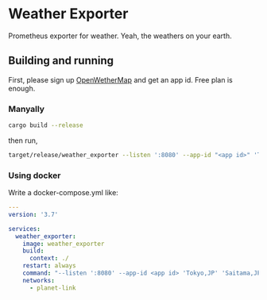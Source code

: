 # Weather Exporter

Prometheus exporter for weather. Yeah, the weathers on your earth.

## Building and running

First, please sign up [OpenWetherMap](https://home.openweathermap.org/) and get an app id. Free plan is enough.

### Manyally

```bash
cargo build --release
```

then run,

```bash
target/release/weather_exporter --listen ':8080' --app-id "<app id>" 'Tokyo,JP' 'Saitama,JP' 'Kyoto,JP' 'Osaka,JP'
```

### Using docker

Write a docker-compose.yml like:

```yaml
---
version: '3.7'

services:
  weather_exporter:
    image: weather_exporter
    build:
      context: ./
    restart: always
    command: "--listen ':8080' --app-id <app id> 'Tokyo,JP' 'Saitama,JP' 'Kyoto,JP' 'Osaka,JP'"
    networks:
      - planet-link
```
